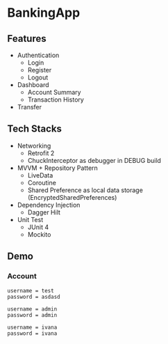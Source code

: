 # BankingApp

## Features
- Authentication
  - Login
  - Register
  - Logout
- Dashboard
  - Account Summary
  - Transaction History
- Transfer

## Tech Stacks
- Networking
  - Retrofit 2
  - ChuckInterceptor as debugger in DEBUG build
- MVVM + Repository Pattern
  - LiveData
  - Coroutine
  - Shared Preference as local data storage (EncryptedSharedPreferences)
- Dependency Injection
  - Dagger Hilt
- Unit Test
  - JUnit 4
  - Mockito

## Demo
### Account
```
username = test
password = asdasd

username = admin
password = admin

username = ivana
password = ivana
```




